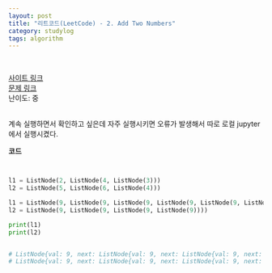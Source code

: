 ```yaml
---
layout: post
title: "리트코드(LeetCode) - 2. Add Two Numbers"
category: studylog
tags: algorithm
---
```


<br>

[사이트 링크](https://leetcode.com/)  
[문제 링크](https://leetcode.com/problems/add-two-numbers/description/)  
난이도: 중

<br>
계속 실행하면서 확인하고 싶은데 자주 실행시키면 오류가 발생해서 따로 로컬 jupyter에서 실행시켰다.

**코드** 

```python


l1 = ListNode(2, ListNode(4, ListNode(3)))
l2 = ListNode(5, ListNode(6, ListNode(4)))

l1 = ListNode(9, ListNode(9, ListNode(9, ListNode(9, ListNode(9, ListNode(9, ListNode(9)))))))
l2 = ListNode(9, ListNode(9, ListNode(9, ListNode(9))))

print(l1)
print(l2)


# ListNode{val: 9, next: ListNode{val: 9, next: ListNode{val: 9, next: ListNode{val: 9, next: ListNode{val: 9, next: ListNode{val: 9, next: ListNode{val: 9, next: None}}}}}}}
# ListNode{val: 9, next: ListNode{val: 9, next: ListNode{val: 9, next: ListNode{val: 9, next: None}}}}


```